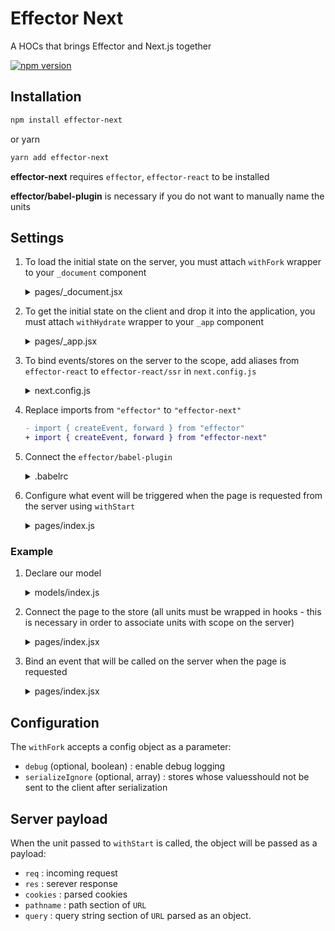 # Effector Next

A HOCs that brings Effector and Next.js together

[![npm version](https://badge.fury.io/js/effector-next.svg)](https://www.npmjs.com/package/effector-next)

## Installation

```bash
npm install effector-next
```

or yarn

```bash
yarn add effector-next
```

**effector-next** requires `effector`, `effector-react` to be installed

**effector/babel-plugin** is necessary if you do not want to manually name the units

## Settings

1. To load the initial state on the server, you must attach `withFork` wrapper to your `_document` component

   <details>
   <summary>pages/_document.jsx</summary>

   ```jsx
   import Document from "next/document";
   import { withFork } from "effector-next";

   const enhance = withFork({ debug: false });

   export default enhance(Document);
   ```

   </details>

2. To get the initial state on the client and drop it into the application, you must attach `withHydrate` wrapper to your `_app` component

   <details>
   <summary>pages/_app.jsx</summary>

   ```jsx
   import { withHydrate } from "effector-next";
   import App from "next/app";

   const enhance = withHydrate();

   export default enhance(App);
   ```

   </details>

3. To bind events/stores on the server to the scope, add aliases from `effector-react` to `effector-react/ssr` in `next.config.js`

   <details>
   <summary>next.config.js</summary>

   ```js
   const { withEffectorReactAliases } = require("effector-next/tools");

   const enhance = withEffectorReactAliases();

   module.exports = enhance({});
   ```

   </details>

4. Replace imports from `"effector"` to `"effector-next"`

   ```diff
   - import { createEvent, forward } from "effector"
   + import { createEvent, forward } from "effector-next"
   ```

5. Connect the `effector/babel-plugin`

   <details>
   <summary>.babelrc</summary>

   ```json
   {
     "presets": ["next/babel"],
     "plugins": ["effector/babel-plugin"]
   }
   ```

   If you are using `effector` version > 21.3.0, you also need to configure the babel plugin:

   ```json
   {
     "presets": ["next/babel"],
     "plugins": ["effector/babel-plugin", { "importName": ["effector-next"] }]
   }
   ```

   </details>

6. Configure what event will be triggered when the page is requested from the server using `withStart`

   <details>
   <summary>pages/index.js</summary>

   ```jsx
   import React from "react";
   import { withStart } from "effector-next";
   import { useStore } from "effector-react";

   import { pageLoaded } from "../model";

   const enhance = withStart(pageLoaded);

   function HomePage() {
     return (
       <div>
         <h1>Hello World</h1>
       </div>
     );
   }

   export default enhance(HomePage);
   ```

   </details>

### Example

1. Declare our model

   <details>
   <summary>models/index.js</summary>

   ```jsx
   import { forward, createEvent, createStore, createEffect } from "effector-next";

   export const pageLoaded = createEvent();
   export const buttonClicked = createEvent();

   const effect = createEffect({
     handler(name) {
       return Promise.resolve({ name });
     },
   });

   export const $data = createStore(null);

   $data.on(effect.done, (_, { result }) => result);

   forward({
     from: pageLoaded.map(() => "nameFromPageLoaded"),
     to: effect,
   });

   forward({
     from: buttonClicked.map(() => "nameFromButtonClicked"),
     to: effect,
   });
   ```

   </details>

2. Connect the page to the store (all units must be wrapped in hooks - this is necessary in order to associate units with scope on the server)

   <details>
   <summary>pages/index.jsx</summary>

   ```jsx
   import React from "react";
   import { useStore, useEvent } from "effector-react";

   import { $data, buttonClicked } from "../models";

   export default function HomePage() {
     const data = useStore($data);
     const handleClick = useEvent(buttonClicked);

     return (
       <div>
         <h1>HomePage</h1>
         <h2>Store state: {JSON.stringify({ data })}</h2>
         <button onClick={handleClick}>click to change store state</button>
       </div>
     );
   }
   ```

   </details>

3. Bind an event that will be called on the server when the page is requested

   <details>
   <summary>pages/index.jsx</summary>

   ```diff
   import React from "react";
   import { useStore, useEvent } from "effector-react";
   +import { withStart } from "effector-next";

   -import { $data, buttonClicked } from "../models";
   +import { $data, pageLoaded, buttonClicked } from "../models";

   +const enhance = withStart(pageLoaded);

   -export default function HomePage() {
   +function HomePage() {
     const data = useStore($data);
     const handleClick = useEvent(buttonClicked);

     return (
       <div>
         <h1>HomePage</h1>
         <h2>Store state: {JSON.stringify({ data })}</h2>
         <button onClick={handleClick}>click to change store state</button>
       </div>
     );
   }

   +export default enhance(HomePage);
   ```

   </details>

## Configuration

The `withFork` accepts a config object as a parameter:

- `debug` (optional, boolean) : enable debug logging
- `serializeIgnore` (optional, array) : stores whose values ​​should not be sent to the client after serialization

## Server payload

When the unit passed to `withStart` is called, the object will be passed as a payload:

- `req` : incoming request
- `res` : serever response
- `cookies` : parsed cookies
- `pathname` : path section of `URL`
- `query` : query string section of `URL` parsed as an object.
